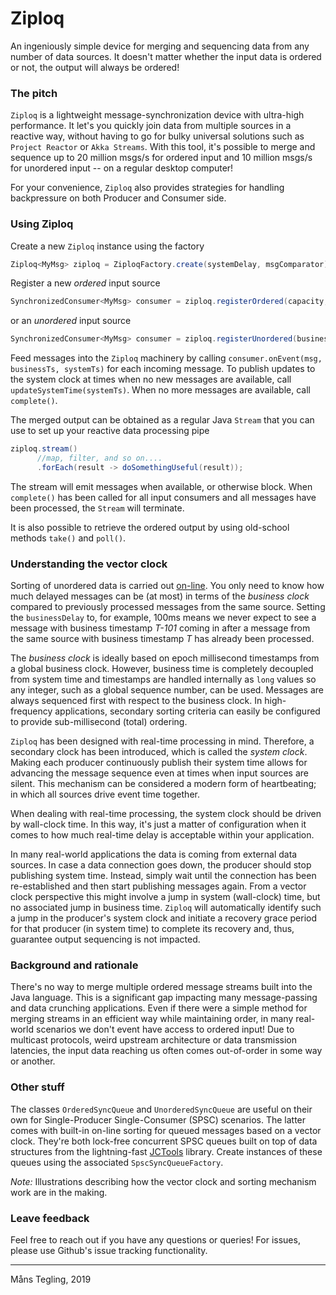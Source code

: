 # Ziploq


An ingeniously simple device for merging and sequencing data from any number of data sources. It doesn't matter whether the input data is ordered or not, the output will always be ordered!

### The pitch

`Ziploq` is a lightweight message-synchronization device with ultra-high performance. It let's you quickly join data from multiple sources in a reactive way, without having to go for bulky universal solutions such as `Project Reactor` or `Akka Streams`. With this tool, it's possible to merge and sequence up to 20 million msgs/s for ordered input and 10 million msgs/s for unordered input -- on a regular desktop computer!

For your convenience, `Ziploq` also provides strategies for handling backpressure on both Producer and Consumer side.

### Using Ziploq

Create a new `Ziploq` instance using the factory

```java
Ziploq<MyMsg> ziploq = ZiploqFactory.create(systemDelay, msgComparator);
```

Register a new _ordered_ input source

```java
SynchronizedConsumer<MyMsg> consumer = ziploq.registerOrdered(capacity, backPressureStrategy); 
```

or an _unordered_ input source

```java
SynchronizedConsumer<MyMsg> consumer = ziploq.registerUnordered(businessDelay, capacity, backPressureStrategy, comparator)); 
```

Feed messages into the `Ziploq` machinery by calling `consumer.onEvent(msg, businessTs, systemTs)` for each incoming message. To publish updates to the system clock at times when no new messages are available, call `updateSystemTime(systemTs)`. When no more messages are available, call `complete()`.

The merged output can be obtained as a regular Java `Stream` that you can use to set up your reactive data processing pipe

```java
ziploq.stream()
      //map, filter, and so on....
      .forEach(result -> doSomethingUseful(result));
```

The stream will emit messages when available, or otherwise block. When `complete()` has been called for all input consumers and all messages have been processed, the `Stream` will terminate.

It is also possible to retrieve the ordered output by using old-school methods `take()` and `poll()`.

### Understanding the vector clock

Sorting of unordered data is carried out [on-line](https://en.wikipedia.org/wiki/Online_algorithm). You only need to know how much delayed messages can be (at most) in terms of the _business clock_ compared to previously processed messages from the same source. Setting the `businessDelay` to, for example, 100ms means we never expect to see a message with business timestamp _T-101_ coming in after a message from the same source with business timestamp _T_ has already been processed.

The _business clock_ is ideally based on epoch millisecond timestamps from a global business clock. However, business time is completely decoupled from system time and timestamps are handled internally as `long` values so any integer, such as a global sequence number, can be used. Messages are always sequenced first with respect to the business clock. In high-frequency applications, secondary sorting criteria can easily be configured to provide sub-millisecond (total) ordering.

`Ziploq` has been designed with real-time processing in mind. Therefore, a secondary clock has been introduced, which is called the _system clock_.  Making each producer continuously publish their system time allows for advancing the message sequence even at times when input sources are silent. This mechanism can be considered a modern form of heartbeating; in which all sources drive event time together.

When dealing with real-time processing, the system clock should be driven by wall-clock time. In this way, it's just a matter of configuration when it comes to how much real-time delay is acceptable within your application.

In many real-world applications the data is coming from external data sources. In case a data connection goes down, the producer should stop publishing system time. Instead, simply wait until the connection has been re-established and then start publishing messages again. From a vector clock perspective this might involve a jump in system (wall-clock) time, but no associated jump in business time. `Ziploq` will automatically identify such a jump in the producer's system clock and initiate a recovery grace period for that producer (in system time) to complete its recovery and, thus, guarantee output sequencing is not impacted.

### Background and rationale

There's no way to merge multiple ordered message streams built into the Java language. This is a significant gap impacting many message-passing and data crunching applications. Even if there were a simple method for merging streams in an efficient way while maintaining order, in many real-world scenarios we don't event have access to ordered input! Due to multicast protocols, weird upstream architecture or data transmission latencies, the input data reaching us often comes out-of-order in some way or another.

### Other stuff

The classes `OrderedSyncQueue` and `UnorderedSyncQueue` are useful on their own for Single-Producer Single-Consumer (SPSC) scenarios. The latter comes with built-in on-line sorting for queued messages based on a vector clock. They're both lock-free concurrent SPSC queues built on top of data structures from the lightning-fast [JCTools](https://github.com/JCTools/JCTools) library. Create instances of these queues using the associated `SpscSyncQueueFactory`.

_Note:_ Illustrations describing how the vector clock and sorting mechanism work are in the making.

### Leave feedback

Feel free to reach out if you have any questions or queries! For issues, please use Github's issue tracking functionality.

 ----

Måns Tegling, 2019
